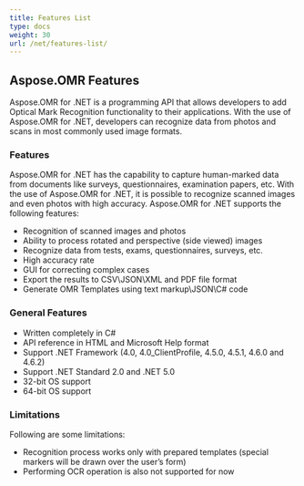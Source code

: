 ```yaml
---
title: Features List
type: docs
weight: 30
url: /net/features-list/
---
```


## **Aspose.OMR Features**
Aspose.OMR for .NET is a programming API that allows developers to add Optical Mark Recognition functionality to their applications. With the use of Aspose.OMR for .NET, developers can recognize data from photos and scans in most commonly used image formats.
### **Features**
Aspose.OMR for .NET has the capability to capture human-marked data from documents like surveys, questionnaires, examination papers, etc. With the use of Aspose.OMR for .NET, it is possible to recognize scanned images and even photos with high accuracy. Aspose.OMR for .NET supports the following features:

- Recognition of scanned images and photos
- Ability to process rotated and perspective (side viewed) images
- Recognize data from tests, exams, questionnaires, surveys, etc.
- High accuracy rate
- GUI for correcting complex cases
- Export the results to CSV\JSON\XML and PDF file format
- Generate OMR Templates using text markup\JSON\C# code
### **General Features**
- Written completely in C#
- API reference in HTML and Microsoft Help format
- Support .NET Framework (4.0, 4.0_ClientProfile, 4.5.0, 4.5.1, 4.6.0 and 4.6.2)
- Support .NET Standard 2.0 and .NET 5.0
- 32-bit OS support
- 64-bit OS support
### **Limitations**
Following are some limitations:

- Recognition process works only with prepared templates (special markers will be drawn over the user’s form)
- Performing OCR operation is also not supported for now

